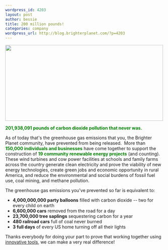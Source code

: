 ```yaml
--- 
wordpress_id: 4203
layout: post
author: bessie
title: 200 million pounds!
categories: company
wordpress_url: http://blog.brighterplanet.com/?p=4203
---
```

<img class="alignnone" title="turbine" src="http://farm5.static.flickr.com/4012/4688125411_436336a09d.jpg" alt="" width="500" height="241" />

<span style="color: #008000;"><strong>201,938,091 pounds of carbon dioxide pollution that never was.</strong></span>

As of today that's the greenhouse gas emissions that you, the Brighter Planet community, have prevented from being released.  More than <strong><span style="color: #008000;">150,000 individuals and businesses</span></strong> have come together to support the construction of <strong><span style="color: #008000;">19 community renewable energy projects</span></strong> (and counting).  These wind turbines and cow power facilities at schools and family farms across the country generate clean electricity and prove the viability of new energy technologies, create green jobs and economic opportunity in rural America, and reduce the environmental and social burdens of fossil fuel use, coal mining, and methane pollution.

The greenhouse gas emissions you've prevented so far is equivalent to:

<ul>
	<li><strong>4,000,000,000 party balloons</strong> filled with carbon dioxide -- two for every child on earth</li>
	<li><strong>6,600,000 cars</strong> removed from the road for a day</li>
	<li><strong>23,700,000 tree saplings</strong> sequestering carbon for a year</li>
	<li><strong>480 railroad cars</strong> full of coal never burned</li>
	<li><strong>3 full days</strong> of every US home turning off all their lights</li>
</ul>


Thanks everybody for doing your part to prove that working together using <a href="http://brighterplanet.com/products">innovative tools</a>, we can make a very real difference!
